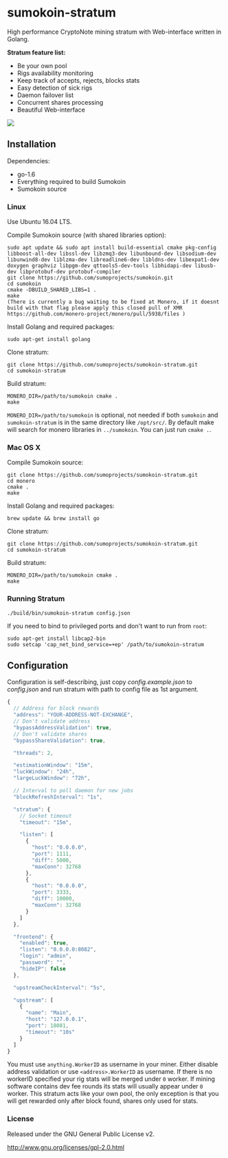 # sumokoin-stratum

High performance CryptoNote mining stratum with Web-interface written in Golang.

**Stratum feature list:**

* Be your own pool
* Rigs availability monitoring
* Keep track of accepts, rejects, blocks stats
* Easy detection of sick rigs
* Daemon failover list
* Concurrent shares processing
* Beautiful Web-interface

![](https://cdn.pbrd.co/images/jRU3qJj83.png)

## Installation

Dependencies:

  * go-1.6
  * Everything required to build Sumokoin
  * Sumokoin source

### Linux

Use Ubuntu 16.04 LTS.

Compile Sumokoin source (with shared libraries option):

    sudo apt update && sudo apt install build-essential cmake pkg-config libboost-all-dev libssl-dev libzmq3-dev libunbound-dev libsodium-dev libunwind8-dev liblzma-dev libreadline6-dev libldns-dev libexpat1-dev doxygen graphviz libpgm-dev qttools5-dev-tools libhidapi-dev libusb-dev libprotobuf-dev protobuf-compiler
    git clone https://github.com/sumoprojects/sumokoin.git
    cd sumokoin
    cmake -DBUILD_SHARED_LIBS=1 .
    make
    (There is currently a bug waiting to be fixed at Monero, if it doesnt build with that flag please apply this closed pull of XMR https://github.com/monero-project/monero/pull/5938/files )
Install Golang and required packages:

    sudo apt-get install golang

Clone stratum:

    git clone https://github.com/sumoprojects/sumokoin-stratum.git
    cd sumokoin-stratum

Build stratum:

    MONERO_DIR=/path/to/sumokoin cmake .
    make

`MONERO_DIR=/path/to/sumokoin` is optional, not needed if both `sumokoin` and `sumokoin-stratum` is in the same directory like `/opt/src/`. By default make will search for monero libraries in `../sumokoin`. You can just run `cmake .`.

### Mac OS X

Compile Sumokoin source:

    git clone https://github.com/sumoprojects/sumokoin-stratum.git
    cd monero
    cmake .
    make

Install Golang and required packages:

    brew update && brew install go

Clone stratum:

    git clone https://github.com/sumoprojects/sumokoin-stratum.git
    cd sumokoin-stratum

Build stratum:

    MONERO_DIR=/path/to/sumokoin cmake .
    make

### Running Stratum

    ./build/bin/sumokoin-stratum config.json

If you need to bind to privileged ports and don't want to run from `root`:

    sudo apt-get install libcap2-bin
    sudo setcap 'cap_net_bind_service=+ep' /path/to/sumokoin-stratum

## Configuration

Configuration is self-describing, just copy *config.example.json* to *config.json* and run stratum with path to config file as 1st argument.

```javascript
{
  // Address for block rewards
  "address": "YOUR-ADDRESS-NOT-EXCHANGE",
  // Don't validate address
  "bypassAddressValidation": true,
  // Don't validate shares
  "bypassShareValidation": true,

  "threads": 2,

  "estimationWindow": "15m",
  "luckWindow": "24h",
  "largeLuckWindow": "72h",

  // Interval to poll daemon for new jobs
  "blockRefreshInterval": "1s",

  "stratum": {
    // Socket timeout
    "timeout": "15m",

    "listen": [
      {
        "host": "0.0.0.0",
        "port": 1111,
        "diff": 5000,
        "maxConn": 32768
      },
      {
        "host": "0.0.0.0",
        "port": 3333,
        "diff": 10000,
        "maxConn": 32768
      }
    ]
  },

  "frontend": {
    "enabled": true,
    "listen": "0.0.0.0:8082",
    "login": "admin",
    "password": "",
    "hideIP": false
  },

  "upstreamCheckInterval": "5s",

  "upstream": [
    {
      "name": "Main",
      "host": "127.0.0.1",
      "port": 18081,
      "timeout": "10s"
    }
  ]
}
```

You must use `anything.WorkerID` as username in your miner. Either disable address validation or use `<address>.WorkerID` as username. If there is no workerID specified your rig stats will be merged under `0` worker. If mining software contains dev fee rounds its stats will usually appear under `0` worker. This stratum acts like your own pool, the only exception is that you will get rewarded only after block found, shares only used for stats.

### License

Released under the GNU General Public License v2.

http://www.gnu.org/licenses/gpl-2.0.html
